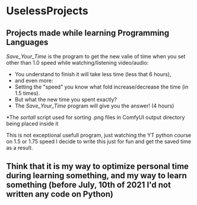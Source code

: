 # UselessProjects

## Projects made while learning Programming Languages


*Save_Your_Time* is the program to get the new valie of time when you set other than 1.0 speed while watching/listening video/audio:
  - You understand to finish it will take less time (less that 6 hours),
  - and even more:
  - Setting the "speed" you know what fold increase/decrease the time (in 1.5 times).
  - But what the new time you spent exactly?
  - The *Save_Your_Time* program will give you the answer! (4 hours)
    
*The *sortall* script used for sorting .png files in ComfyUI output directory being placed inside it
			 
			 
This is not exceptional usefull program, just watching the YT python course on 1.5 or 1.75 speed I decide to write this just for fun and get the saved time as a result.
 
## Think that it is my way to optimize personal time during learning something, and my way to learn something (before July, 10th of 2021 I'd not written any code on Python)
  
 
